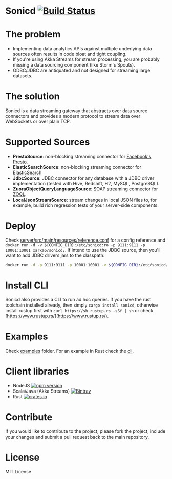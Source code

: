 # Sonicd [![Build Status](https://travis-ci.org/xarxa6/sonicd.svg)](https://travis-ci.org/xarxa6/sonicd)

# The problem
- Implementing data analytics APIs against multiple underlying data sources often results in code bloat and tight coupling.
- If you're using Akka Streams for stream processing, you are probably missing a data sourcing component (like Storm's Spouts).
- ODBC/JDBC are antiquated and not designed for streaming large datasets.

# The solution
Sonicd is a data streaming gateway that abstracts over data source connectors and provides a modern protocol to stream data over WebSockets or over plain TCP.

# Supported Sources
- **PrestoSource**: non-blocking streaming connector for [Facebook's Presto](https://prestodb.io/).
- **ElasticSearchSource**: non-blocking streaming connector for [ElasticSearch](https://www.elastic.co/products/elasticsearch)
- **JdbcSource**: JDBC connector for any database with a JDBC driver implementation (tested with Hive, Redshift, H2, MySQL, PostgreSQL).
- **ZuoraObjectQueryLanguageSource**: SOAP streaming connector for [ZOQL](https://knowledgecenter.zuora.com/DC_Developers/SOAP_API/M_Zuora_Object_Query_Language).
- **LocalJsonStreamSource**: stream changes in local JSON files to, for example, build rich regression tests of your server-side components.

# Deploy
Check [server/src/main/resources/reference.conf](server/src/main/resources/reference.conf) for a config reference and `docker run -d -v ${CONFIG_DIR}:/etc/sonicd:ro -p 9111:9111 -p 10001:10001 xarxa6/sonicd;`.
If intend to use the JDBC source, then you'll want to add JDBC drivers jars to the classpath:
```bash
docker run -d -p 9111:9111 -p 10001:10001 -v ${CONFIG_DIR}:/etc/sonicd/ -v ${JDBC_DRIVERS}:/var/lib/sonicd/ xarxa6/sonicd
```

# Install CLI
Sonicd also provides a CLI to run ad hoc queries. If you have the rust toolchain installed already, then simply `cargo install sonicd`, otherwise install rustup first with `curl https://sh.rustup.rs -sSf | sh` or check [https://www.rustup.rs/](https://www.rustup.rs/).

# Examples
Check [examples](examples) folder. For an example in Rust check the [cli](cli).

# Client libraries
- NodeJS [![npm version](https://badge.fury.io/js/sonicd.svg)](https://badge.fury.io/js/sonicd)
- Scala/Java (Akka Streams) [ ![Bintray](https://api.bintray.com/packages/ernestrc/maven/sonicd-core/images/download.svg)](https://bintray.com/ernestrc/maven/sonicd-core/_latestVersion)
- Rust [![crates.io](http://meritbadge.herokuapp.com/sonicd)](https://crates.io/crates/sonicd)

# Contribute
If you would like to contribute to the project, please fork the project, include your changes and submit a pull request back to the main repository.

# License
MIT License 
